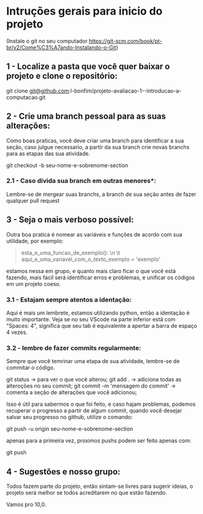 # Intruções gerais para inicio do projeto

(Instale o git no seu computador https://git-scm.com/book/pt-br/v2/Come%C3%A7ando-Instalando-o-Git)

## 1 - Localize a pasta que você quer baixar o projeto e clone o repositório:

git clone git@github.com:l-bonfim/projeto-avaliacao-1--introducao-a-computacao.git

## 2 - Crie uma branch pessoal para as suas alterações:

Como boas praticas, você deve criar uma branch para identificar a sua seção,
caso julgue necessario, a partir da sua branch crie novas branchs para as etapas
das sua atividade.

git checkout -b seu-nome-e-sobrenome-section

### 2.1 - Caso divida sua branch em outras menores*:

Lembre-se de mergear suas branchs, a branch de sua seção antes de fazer qualquer pull request

## 3 - Seja o mais verboso possível:

Outra boa pratica é nomear as variáveis e funções de acordo com sua utilidade,
por exemplo:

>esta_e_uma_funcao_de_exemplo(): \n
>\t    aqui_e_uma_variavel_com_o_texto_exemplo = 'exemplo'

estamos nessa em grupo, e quanto mais claro ficar o que você está fazendo,
mais fácil será identificar erros e problemas, e unificar os códigos em um projeto coeso.

### 3.1 - Estajam sempre atentos a identação:

Aqui é mais um lembrete, estamos utilizando python, então a identação é muito importante.
Veja se no seu VScode na parte inferior está com "Spaces: 4", significa que seu tab é equivalente a
apertar a barra de espaço 4 vezes.

### 3.2 - lembre de fazer commits regularmente:

Sempre que você temrinar uma etapa de sua atividade, lembre-se de commitar o código.

git status -> para ver o que você alterou;
git add . -> adiciona todas as alteroções no seu commit;
git commit -m 'mensagem do commit' -> comenta a seção de alterações que você adicionou;

Isso é útil para sabermos o que foi feito, e caso hajam problemas, podemos recuperar o progresso
a partir de algum commit, quando você desejar salvar seu progresso no github, utilize o comando:

git push -u origin seu-nome-e-sobrenome-section

apenas para a primeira vez, proximos pushs podem ser feito apenas com:

git push

## 4 - Sugestões e nosso grupo:

Todos fazem parte do projeto, então sintam-se livres para sugerir ideias, o projeto será melhor
se todos acreditarem no que estão fazendo.

Vamos pro 10,0.
